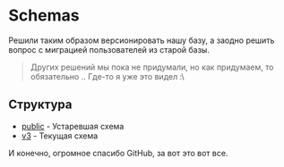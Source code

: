# Schemas

Решили таким образом версионировать нашу базу, а заодно решить вопрос с миграцией пользователей из старой базы.

> Других решений мы пока не придумали, но как придумаем, то обязательно .. Где-то я уже это видел :\

## Структура

- [public](https://github.com/oresdev/tbcc_postgresql_schemas/tree/master/schemas/public/) - Устаревшая схема
- [v3](https://github.com/oresdev/tbcc_postgresql_schemas/tree/master/schemas/v3/) - Текущая схема

И конечно, огромное спасибо GitHub, за вот это вот все.
